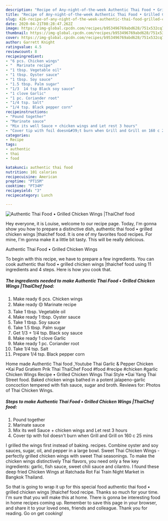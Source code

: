 ```yaml
---
description: "Recipe of Any-night-of-the-week Authentic Thai Food • Grilled Chicken Wings |ThaiChef food"
title: "Recipe of Any-night-of-the-week Authentic Thai Food • Grilled Chicken Wings |ThaiChef food"
slug: 426-recipe-of-any-night-of-the-week-authentic-thai-food-grilled-chicken-wings-thaichef-food
date: 2020-04-21T08:28:47.262Z
image: https://img-global.cpcdn.com/recipes/b953496769abd628/751x532cq70/authentic-thai-food-•-grilled-chicken-wings-thaichef-food-recipe-main-photo.jpg
thumbnail: https://img-global.cpcdn.com/recipes/b953496769abd628/751x532cq70/authentic-thai-food-•-grilled-chicken-wings-thaichef-food-recipe-main-photo.jpg
cover: https://img-global.cpcdn.com/recipes/b953496769abd628/751x532cq70/authentic-thai-food-•-grilled-chicken-wings-thaichef-food-recipe-main-photo.jpg
author: Garrett Knight
ratingvalue: 4.5
reviewcount: 8
recipeingredient:
- "6 pcs. Chicken wings"
- "  Marinate recipe"
- "1 tbsp. Vegetable oil"
- "1 tbsp. Oyster sauce"
- "1 tbsp. Soy sauce"
- "1.5 tbsp. Palm sugar"
- "1/3  14 tsp Black soy sauce"
- "1 clove Garlic"
- "1 pc. Coriander root"
- "1/4 tsp. Salt"
- "1/4 tsp. Black pepper corn"
recipeinstructions:
- "Pound together"
- "Marinate sauce"
- "Mix its well Sauce + chicken wings and Let rest 3 hours"
- "Cover tip with foil doesn&#39;t burn when Grill and Grill on 160 c 25 mins"
categories:
- Recipe
tags:
- authentic
- thai
- food

katakunci: authentic thai food 
nutrition: 101 calories
recipecuisine: American
preptime: "PT15M"
cooktime: "PT34M"
recipeyield: "3"
recipecategory: Lunch

---
```



![Authentic Thai Food • Grilled Chicken Wings |ThaiChef food](https://img-global.cpcdn.com/recipes/b953496769abd628/751x532cq70/authentic-thai-food-•-grilled-chicken-wings-thaichef-food-recipe-main-photo.jpg)

Hey everyone, it is Louise, welcome to our recipe page. Today, I'm gonna show you how to prepare a distinctive dish, authentic thai food • grilled chicken wings |thaichef food. It is one of my favorites food recipes. For mine, I'm gonna make it a little bit tasty. This will be really delicious.

Authentic Thai Food • Grilled Chicken Wings 

To begin with this recipe, we have to prepare a few ingredients. You can cook authentic thai food • grilled chicken wings |thaichef food using 11 ingredients and 4 steps. Here is how you cook that.

##### The ingredients needed to make Authentic Thai Food • Grilled Chicken Wings |ThaiChef food:

1. Make ready 6 pcs. Chicken wings
1. Make ready  🟡 Marinate recipe
1. Take 1 tbsp. Vegetable oil
1. Make ready 1 tbsp. Oyster sauce
1. Take 1 tbsp. Soy sauce
1. Take 1.5 tbsp. Palm sugar
1. Get 1/3 + 1/4 tsp. Black soy sauce
1. Make ready 1 clove Garlic
1. Make ready 1 pc. Coriander root
1. Take 1/4 tsp. Salt
1. Prepare 1/4 tsp. Black pepper corn


Home made Authentic Thai food ,Youtube Thai Garlic &amp; Pepper Chicken •Kai Pad Gratiem Prik Thai ThaiChef Food #food #recipe #chicken #garlic Chicken Wings Recipe • Grilled Chicken Wings Thai Style •Gai Yang Thai Street food. Baked chicken wings bathed in a potent jalapeno-garlic concoction tempered with fish sauce, sugar and broth. Reviews for: Photos of Thai Chicken Wings. 

##### Steps to make Authentic Thai Food • Grilled Chicken Wings |ThaiChef food:

1. Pound together
1. Marinate sauce
1. Mix its well Sauce + chicken wings and Let rest 3 hours
1. Cover tip with foil doesn&#39;t burn when Grill and Grill on 160 c 25 mins


I grilled the wings first instead of baking. recipes. Combine oyster and soy sauces, sugar, oil, and pepper in a large bowl. Sweet Thai Chicken Wings - perfectly grilled chicken wings with sweet Thai seasonings. To make the chicken wings distinctively Thai flavors, you need only a few key ingredients: garlic, fish sauce, sweet chili sauce and cilantro. I found these deep fried Chicken Wings at Ratchada Rot Fai Train Night Market in Bangkok Thailand. 

So that is going to wrap it up for this special food authentic thai food • grilled chicken wings |thaichef food recipe. Thanks so much for your time. I'm sure that you will make this at home. There is gonna be interesting food in home recipes coming up. Remember to save this page in your browser, and share it to your loved ones, friends and colleague. Thank you for reading. Go on get cooking!
